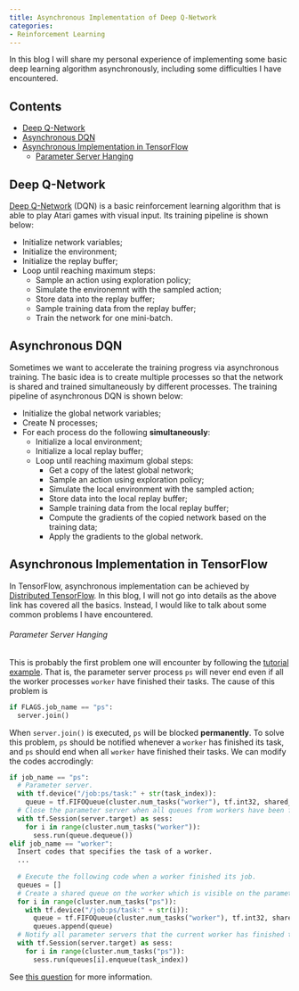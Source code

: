 ```yaml
---
title: Asynchronous Implementation of Deep Q-Network
categories:
- Reinforcement Learning
---
```


In this blog I will share my personal experience of implementing some basic deep learning algorithm asynchronously, including some difficulties I have encountered.

<!-- more -->

## Contents
- [Deep Q-Network](#deep-q-network)
- [Asynchronous DQN](#asynchronous-dqn)
- [Asynchronous Implementation in TensorFlow](#asynchronous-implementation-in-tensorflow)
  - [Parameter Server Hanging](parameter-server-hanging)
  
## Deep Q-Network
[Deep Q-Network](https://deepmind.com/research/dqn/) (DQN) is a basic reinforcement learning algorithm that is able to play Atari games with visual input. Its training pipeline is shown below:
- Initialize network variables;
- Initialize the environment;
- Initialize the replay buffer;
- Loop until reaching maximum steps: 
  - Sample an action using exploration policy;
  - Simulate the environemnt with the sampled action;
  - Store data into the replay buffer;
  - Sample training data from the replay buffer;
  - Train the network for one mini-batch.

## Asynchronous DQN
Sometimes we want to accelerate the training progress via asynchronous training. The basic idea is to create multiple processes so that the network is shared and trained simultaneously by different processes. The training pipeline of asynchronous DQN is shown below:
- Initialize the global network variables;
- Create N processes;
- For each process do the following **simultaneously**: 
  - Initialize a local environment;
  - Initialize a local replay buffer;
  - Loop until reaching maximum global steps: 
    - Get a copy of the latest global network;
    - Sample an action using exploration policy;
    - Simulate the local environment with the sampled action;
    - Store data into the local replay buffer;
    - Sample training data from the local replay buffer;
    - Compute the gradients of the copied network based on the training data;
    - Apply the gradients to the global network.

## Asynchronous Implementation in TensorFlow
In TensorFlow, asynchronous implementation can be achieved by [Distributed TensorFlow](https://github.com/tensorflow/examples/blob/master/community/en/docs/deploy/distributed.md). In this blog, I will not go into details as the above link has covered all the basics. Instead, I would like to talk about some common problems I have encountered.

###### Parameter Server Hanging
This is probably the first problem one will encounter by following the [tutorial example](https://github.com/tensorflow/examples/blob/master/community/en/docs/deploy/distributed.md#putting-it-all-together-example-trainer-program). That is, the parameter server process `ps` will never end even if all the worker processes `worker` have finished their tasks. The cause of this problem is 
```python
if FLAGS.job_name == "ps":
  server.join()
````
When `server.join()` is executed, `ps` will be blocked **permanently**. To solve this problem, `ps` should be notified whenever a `worker` has finished its task, and `ps` should end when all `worker` have finished their tasks. We can modify the codes accrodingly:
```python
if job_name == "ps":
  # Parameter server.
  with tf.device("/job:ps/task:" + str(task_index)):
    queue = tf.FIFOQueue(cluster.num_tasks("worker"), tf.int32, shared_name = "done_queue" + str(task_index))
  # Close the parameter server when all queues from workers have been filled.
  with tf.Session(server.target) as sess:
    for i in range(cluster.num_tasks("worker")):
      sess.run(queue.dequeue())
elif job_name == "worker":
  Insert codes that specifies the task of a worker.
  ...
  
  # Execute the following code when a worker finished its job.
  queues = []
  # Create a shared queue on the worker which is visible on the parameter server.
  for i in range(cluster.num_tasks("ps")):
    with tf.device("/job:ps/task:" + str(i)):
      queue = tf.FIFOQueue(cluster.num_tasks("worker"), tf.int32, shared_name = "done_queue" + str(i))
      queues.append(queue)
  # Notify all parameter servers that the current worker has finished the task.
  with tf.Session(server.target) as sess:
    for i in range(cluster.num_tasks("ps")):
      sess.run(queues[i].enqueue(task_index))
```

See [this question](https://stackoverflow.com/questions/39810356/shut-down-server-in-tensorflow) for more information.



